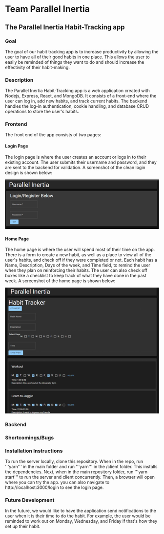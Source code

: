 # Team Parallel Inertia

## The Parallel Inertia Habit-Tracking app

### Goal

The goal of our habit tracking app is to increase productivity by allowing the user to have all of their good habits in one place. This allows the user to easily be reminded of things they want to do and should increase the effectivity of their habit-making.

### Description

The Parallel Inertia Habit-Tracking app is a web application created with Nodejs, Express, React, and MongoDB. It consists of a front-end where the user can log in, add new habits, and track current habits. The backend handles the log-in authentication, cookie handling, and database CRUD operations to store the user's habits.

### Frontend

The front end of the app consists of two pages:

#### Login Page

The login page is where the user creates an account or logs in to their existing account. The user submits their username and password, and they are sent to the backend for validation. A screenshot of the clean login design is shown below:

![Login Page](./res/login_page.png)

#### Home Page

The home page is where the user will spend most of their time on the app. There is a form to create a new habit, as well as a place to view all of the user's habits, and check off if they were completed or not. Each habit has a Name, Description, Days of the week, and Time field, to remind the user when they plan on reinforcing their habits. The user can also check off boxes like a checklist to keep track of what they have done in the past week. A screenshot of the home page is shown below:

![Home Page](./res/home_page.png)

### Backend



### Shortcomings/Bugs



### Installation Instructions

To run the server locally, clone this repository. When in the repo, run '''yarn''' in the main folder and run '''yarn''' in the /client folder. This installs the dependencies. Next, when in the main repository folder, run '''yarn start''' to run the server and client concurrently. Then, a browser will open where you can try the app. you can also navigate to http://localhost:3000/login to see the login page.


### Future Development

In the future, we would like to have the application send notifications to the user when it is their time to do the habit. For example, the user would be reminded to work out on Monday, Wednesday, and Friday if that's how they set up their habit.
